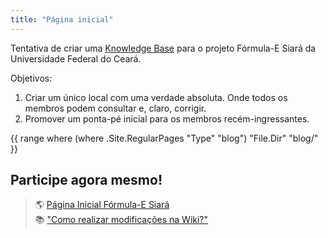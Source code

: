 ```yaml
---
title: "Página inicial"
---
```


Tentativa de criar uma [Knowledge Base](https://pt.wikipedia.org/wiki/Base_de_conhecimento) para o projeto Fórmula-E Siará da Universidade Federal do Ceará.

Objetivos:

1. Criar um único local com uma verdade absoluta. Onde todos os membros podem consultar e, claro, corrigir.
2. Promover um ponta-pé inicial para os membros recém-ingressantes.

{{ range where (where .Site.RegularPages "Type" "blog") "File.Dir" "blog/" }}

## Participe agora mesmo!
> 🌎 [Página Inicial Fórmula-E Siará](notes/FESiará.md) <br/>
> 📚 ["Como realizar modificações na Wiki?"](notes/Como%20Realizar%20Modificações.md) <br/>